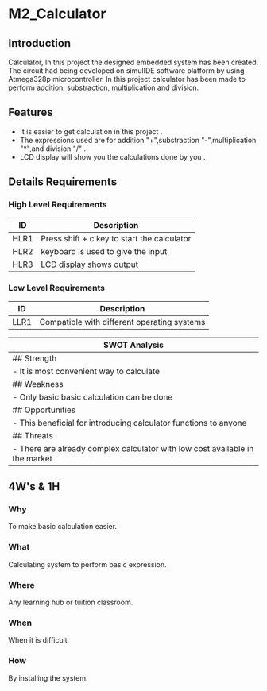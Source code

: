 # M2_Calculator

## Introduction
Calculator, In this project the designed embedded system has been created. The circuit had being developed on simulIDE software platform by 
using Atmega328p microcontroller. In this project calculator has been made to perform addition, substraction, multiplication and division.
## Features
-   It is easier to get calculation in this project .
-   The expressions used are for addition "+",substraction "-",multiplication "*",and division "/" .
-   LCD display will show you the calculations done by you .
## Details Requirements
### High Level Requirements
 | ID  | Description  |
 |--- |--- |
 | HLR1  | Press shift + c key to start the calculator  |
 | HLR2  | keyboard is used to give the input  |
 | HLR3  | LCD display shows output  |
### Low Level Requirements
 | ID  | Description  |
 |--- |--- |
 | LLR1  | Compatible with different operating systems  |
 
 |  SWOT Analysis  |
|--- |
| ## Strength  |
| -  It is most convenient way to calculate  |
| ## Weakness  |
| - Only basic basic calculation can be done  |
| ## Opportunities  |
| - This beneficial for introducing calculator functions to anyone  |
| ## Threats  |
|  - There are already complex calculator with low cost available in the market  |
## 4W's & 1H
### Why
To make basic calculation easier.
### What
Calculating system to perform basic expression.
### Where
Any learning hub or tuition classroom.
### When
When it is difficult 
### How
By installing the system.
